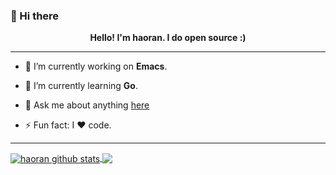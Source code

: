 ### 👋 Hi there

<p align="center"><b>Hello! I'm haoran.  I do open source :)</b></p>

----------

- 🔭 I’m currently working on **Emacs**.

- 🌱 I’m currently learning **Go**.

- 💬 Ask me about anything [here](https://github.com/haoran-mc/haoran-mc/issues)

- ⚡ Fun fact: I ❤ code.

----------

<!--
| <a href="https://github.com/anuraghazra/github-readme-stats"><img align="center" src="https://github-readme-stats.vercel.app/api?username=haoran-mc&show_icons=true&count_private=true&theme=buefy&hide_border=false&hide=issues,contribs" alt="haoran github stats" /></a> | <a href="https://github.com/anuraghazra/github-readme-stats"><img align="center" src="https://github-readme-stats.vercel.app/api/top-langs/?username=haoran-mc&layout=compact&theme=buefy&hide_border=false&hide=html" /></a> |
| ------------- | ------------- |
-->

<a href="https://github.com/anuraghazra/github-readme-stats">
    <img align="center" 
         src="https://github-readme-stats.vercel.app/api?username=haoran-mc&show_icons=true&count_private=true&theme=buefy&hide_border=false&hide=issues,contribs"
         alt="haoran github stats" />
</a>

<a href="https://github.com/anuraghazra/github-readme-stats">
    <img align="center" src="https://github-readme-stats.vercel.app/api/top-langs/?username=haoran-mc&layout=compact&theme=buefy&hide_border=false&hide=html" />
</a>
